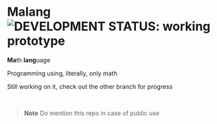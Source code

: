 # Malang &nbsp; ![DEVELOPMENT STATUS: working prototype](https://badgen.net/badge/DEVELOPMENT%20STATUS/working%20prototype/orange)
<b>Ma</b>th <b>lang</b>uage

Programming using, literally, only math

Still working on it, check out the other branch for progress

<br>

> **Note** 
> Do mention this repo in case of public use
